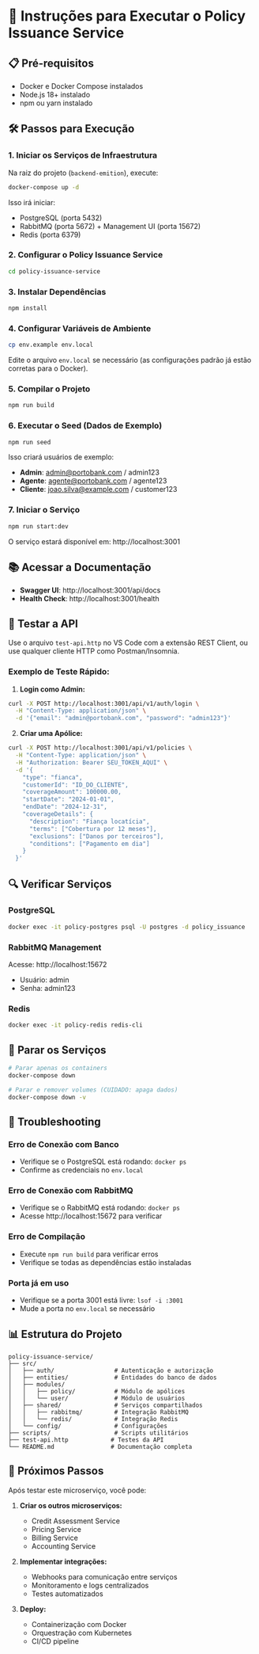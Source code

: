# 🚀 Instruções para Executar o Policy Issuance Service

## 📋 Pré-requisitos

- Docker e Docker Compose instalados
- Node.js 18+ instalado
- npm ou yarn instalado

## 🛠️ Passos para Execução

### 1. Iniciar os Serviços de Infraestrutura

Na raiz do projeto (`backend-emition`), execute:

```bash
docker-compose up -d
```

Isso irá iniciar:
- PostgreSQL (porta 5432)
- RabbitMQ (porta 5672) + Management UI (porta 15672)
- Redis (porta 6379)

### 2. Configurar o Policy Issuance Service

```bash
cd policy-issuance-service
```

### 3. Instalar Dependências

```bash
npm install
```

### 4. Configurar Variáveis de Ambiente

```bash
cp env.example env.local
```

Edite o arquivo `env.local` se necessário (as configurações padrão já estão corretas para o Docker).

### 5. Compilar o Projeto

```bash
npm run build
```

### 6. Executar o Seed (Dados de Exemplo)

```bash
npm run seed
```

Isso criará usuários de exemplo:
- **Admin**: admin@portobank.com / admin123
- **Agente**: agente@portobank.com / agente123  
- **Cliente**: joao.silva@example.com / customer123

### 7. Iniciar o Serviço

```bash
npm run start:dev
```

O serviço estará disponível em: http://localhost:3001

## 📚 Acessar a Documentação

- **Swagger UI**: http://localhost:3001/api/docs
- **Health Check**: http://localhost:3001/health

## 🧪 Testar a API

Use o arquivo `test-api.http` no VS Code com a extensão REST Client, ou use qualquer cliente HTTP como Postman/Insomnia.

### Exemplo de Teste Rápido:

1. **Login como Admin:**
```bash
curl -X POST http://localhost:3001/api/v1/auth/login \
  -H "Content-Type: application/json" \
  -d '{"email": "admin@portobank.com", "password": "admin123"}'
```

2. **Criar uma Apólice:**
```bash
curl -X POST http://localhost:3001/api/v1/policies \
  -H "Content-Type: application/json" \
  -H "Authorization: Bearer SEU_TOKEN_AQUI" \
  -d '{
    "type": "fianca",
    "customerId": "ID_DO_CLIENTE",
    "coverageAmount": 100000.00,
    "startDate": "2024-01-01",
    "endDate": "2024-12-31",
    "coverageDetails": {
      "description": "Fiança locatícia",
      "terms": ["Cobertura por 12 meses"],
      "exclusions": ["Danos por terceiros"],
      "conditions": ["Pagamento em dia"]
    }
  }'
```

## 🔍 Verificar Serviços

### PostgreSQL
```bash
docker exec -it policy-postgres psql -U postgres -d policy_issuance
```

### RabbitMQ Management
Acesse: http://localhost:15672
- Usuário: admin
- Senha: admin123

### Redis
```bash
docker exec -it policy-redis redis-cli
```

## 🛑 Parar os Serviços

```bash
# Parar apenas os containers
docker-compose down

# Parar e remover volumes (CUIDADO: apaga dados)
docker-compose down -v
```

## 🐛 Troubleshooting

### Erro de Conexão com Banco
- Verifique se o PostgreSQL está rodando: `docker ps`
- Confirme as credenciais no `env.local`

### Erro de Conexão com RabbitMQ
- Verifique se o RabbitMQ está rodando: `docker ps`
- Acesse http://localhost:15672 para verificar

### Erro de Compilação
- Execute `npm run build` para verificar erros
- Verifique se todas as dependências estão instaladas

### Porta já em uso
- Verifique se a porta 3001 está livre: `lsof -i :3001`
- Mude a porta no `env.local` se necessário

## 📊 Estrutura do Projeto

```
policy-issuance-service/
├── src/
│   ├── auth/                 # Autenticação e autorização
│   ├── entities/             # Entidades do banco de dados
│   ├── modules/
│   │   ├── policy/           # Módulo de apólices
│   │   └── user/             # Módulo de usuários
│   ├── shared/               # Serviços compartilhados
│   │   ├── rabbitmq/         # Integração RabbitMQ
│   │   └── redis/            # Integração Redis
│   └── config/               # Configurações
├── scripts/                  # Scripts utilitários
├── test-api.http            # Testes da API
└── README.md                # Documentação completa
```

## 🎯 Próximos Passos

Após testar este microserviço, você pode:

1. **Criar os outros microserviços:**
   - Credit Assessment Service
   - Pricing Service  
   - Billing Service
   - Accounting Service

2. **Implementar integrações:**
   - Webhooks para comunicação entre serviços
   - Monitoramento e logs centralizados
   - Testes automatizados

3. **Deploy:**
   - Containerização com Docker
   - Orquestração com Kubernetes
   - CI/CD pipeline
